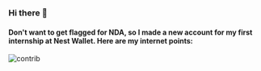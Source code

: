 ### Hi there 👋

#### Don't want to get flagged for NDA, so I made a new account for my first internship at Nest Wallet. Here are my internet points:

![contrib](https://github.com/bobxiong88/bobxiong88/assets/39507662/8d893c95-7b45-414c-8e38-1091b470934f)


<!--
**bobxiong88/bobxiong88** is a ✨ _special_ ✨ repository because its `README.md` (this file) appears on your GitHub profile.

Here are some ideas to get you started:

- 🔭 I’m currently working on ...
- 🌱 I’m currently learning ...
- 👯 I’m looking to collaborate on ...
- 🤔 I’m looking for help with ...
- 💬 Ask me about ...
- 📫 How to reach me: ...
- 😄 Pronouns: ...
- ⚡ Fun fact: ...
-->

